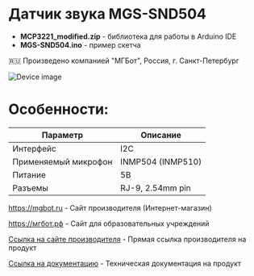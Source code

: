 # Датчик звука MGS-SND504 

- **MCP3221_modified.zip** - библиотека для работы в Arduino IDE
- **MGS-SND504.ino** - пример скетча

🇷🇺 Произведено компанией "МГБот", Россия, г. Санкт-Петербург

![Device image](https://books.mgbot.ru/images/MGS-SND504.PNG)

# Особенности:

| Параметр    | Описание |
| ----------- | -----------|
| Интерфейс   | I2C|
| Применяемый микрофон | INMP504 (INMP510) |
| Питание     | 5В|
| Разъемы     | RJ-9, 2.54mm pin|

https://mgbot.ru  - Сайт производителя (Интернет-магазин)

https://мгбот.рф  - Сайт для образовательных учреждений

[Ссылка на сайте производителя](https://mgbot.ru/catalog/datchiki_sensory/datchik_zvuka_mgs_snd504_a7_razem_rj_9_inmp504/) - Прямая ссылка производителя на продукт

[Ссылка на документацию](https://books.mgbot.ru/devices/MGS-SND504.pdf) - Техническая документация на продукт
